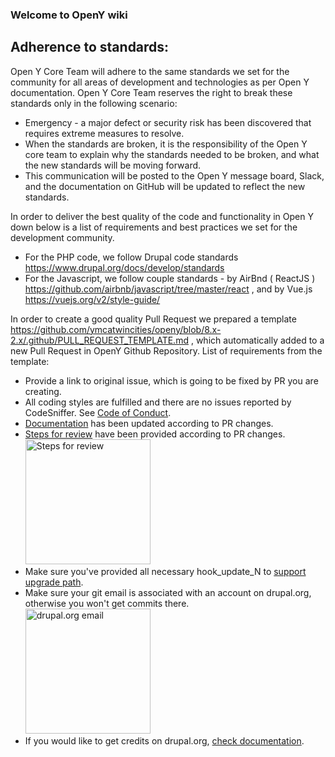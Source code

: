 ### Welcome to OpenY wiki

## Adherence to standards: 
Open Y Core Team will adhere to the same standards we set for the community for all areas of development and technologies as per Open Y documentation.
Open Y Core Team reserves the right to break these standards only in the following scenario:
* Emergency - a major defect or security risk has been discovered that requires extreme measures to resolve.
* When the standards are broken, it is the responsibility of the Open Y core team to explain why the standards needed to be broken, and what the new standards will be moving forward.
* This communication will be posted to the Open Y message board, Slack, and the documentation on GitHub will be updated to reflect the new standards.


In order to deliver the best quality of the code and functionality in Open Y down below is a list of requirements and best practices we set for the development community.

* For the PHP code, we follow Drupal code standards https://www.drupal.org/docs/develop/standards
* For the Javascript, we follow couple standards - by AirBnd ( ReactJS ) https://github.com/airbnb/javascript/tree/master/react , and by Vue.js https://vuejs.org/v2/style-guide/

In order to create a good quality Pull Request we prepared a template https://github.com/ymcatwincities/openy/blob/8.x-2.x/.github/PULL_REQUEST_TEMPLATE.md , which automatically added to a new Pull Request in OpenY Github Repository.
List of requirements from the template:
* Provide a link to original issue, which is going to be fixed by PR you are creating.
* All coding styles are fulfilled and there are no issues reported by CodeSniffer. See [Code of Conduct](https://github.com/ymcatwincities/openy/wiki/Open-Y-Code-of-Conduct-and-Best-Practices).
* [Documentation](https://github.com/ymcatwincities/openy/tree/8.x-1.x/docs) has been updated according to PR changes.
* [Steps for review](https://github.com/ymcatwincities/openy/pull/94#issue-204580200) have been provided according to PR changes. <br/><img src="https://raw.githubusercontent.com/ymcatwincities/openy/8.x-1.x/.github/assets/steps-for-review.png" width="200" alt="Steps for review"/>
* Make sure you've provided all necessary hook\_update\_N to [support upgrade path](https://github.com/ymcatwincities/openy/blob/8.x-1.x/docs/Development/Upgrade%20path.md).
* Make sure your git email is associated with an account on drupal.org, otherwise you won't get commits there. <br/><img src="https://raw.githubusercontent.com/ymcatwincities/openy/8.x-1.x/.github/assets/drupalorg-email.png" width="200" alt="drupal.org email"/>
* If you would like to get credits on drupal.org, [check documentation](https://github.com/ymcatwincities/openy/blob/8.x-1.x/docs/Development/Contributing.md#drupalorg-credits).
